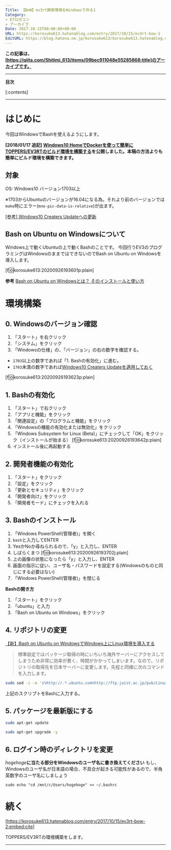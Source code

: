 ```yaml
---
Title: 【BoW】ev3rt開発環境をWindowsで作る1
Category:
- ETロボコン
- アーカイブ
Date: 2017-10-15T00:00:00+09:00
URL: https://korosuke613.hatenablog.com/entry/2017/10/15/ev3rt-bow-1
EditURL: https://blog.hatena.ne.jp/korosuke613/korosuke613.hatenablog.com/atom/entry/26006613632790783
---
```


<!-- ここに導入を書く -->
**この記事は、[https://qiita.com/Shitimi_613/items/09bec911048e55285868:title]のアーカイブです。**

<!--  カスタムURLは`YYYY/MM/DD/name`の形式にする -->
<!-- 続きを読むのやつ -->
<!-- more -->

---

**目次**

[:contents]

---

# はじめに

今回はWindowsでBashを使えるようにします。

**[2018/01/17 追記]
[Windows10 HomeでDockerを使って簡単にTOPPERS/EV3RTのビルド環境を構築する](https://qiita.com/Shitimi_613/items/35b3a30ba55ee6f8e01d)を公開しました。本稿の方法よりも簡単にビルド環境を構築できます。**

## 対象
OS: Windows10 バージョン1703以上

※1703からUbuntuのバージョンが16.04になる為。それより前のバージョンでは`make`時にエラー(`mno-pic-data-is-relative`)が出ます。

[[参考] Windows10 Creaters Updateへの更新](https://support.microsoft.com/ja-jp/help/4028685/windows-get-the-windows-10-creators-update)

## Bash on Ubuntu on Windowsについて
Windows上で動くUbuntuの上で動くBashのことです。
今回行うEV3のプログラミングはWindowsのままではできないのでBash on Ubuntu on Windowsを導入します。

[f:id:korosuke613:20200926193601p:plain]

**参考**
[Bash on Ubuntu on Windowsとは？ そのインストールと使い方](http://www.buildinsider.net/enterprise/bashonwindows/01)


# 環境構築

## 0. Windowsのバージョン確認
1. 「スタート」を右クリック
2. 「システム」をクリック
3. 「Windowsの仕様」の、「バージョン」の右の数字を確認する。

* `1703`以上の数字であれば「1. Bashの有効化」に進む。
* `1703`未満の数字であれば[Windows10 Creaters Updateを適用しておく](https://support.microsoft.com/ja-jp/help/4028685/windows-get-the-windows-10-creators-update)

[f:id:korosuke613:20200926193623p:plain]


## 1. Bashの有効化
1. 「スタート」で右クリック
2. 「アプリと機能」をクリック
3. 「関連設定」の「プログラムと機能」をクリック
4. 「Windowsの機能の有効化または無効化」をクリック
5. 「Windows Subsystem for Linux (Beta)」にチェックして「OK」をクリック（インストールが始まる）
[f:id:korosuke613:20200926193642p:plain]
6. インストール後に再起動する

## 2. 開発者機能の有効化
1. 「スタート」をクリック
2. 「設定」をクリック
3. 「更新とセキュリティ」をクリック
4. 「開発者向け」をクリック
5. 「開発者モード」にチェックを入れる

## 3. Bashのインストール
1. 「Windows PowerShell(管理者)」を開く
2. `bash`と入力してENTER
3. YesかNoか尋ねられるので、「y」と入力し、ENTER
4. しばらくまつ
[f:id:korosuke613:20200926193702j:plain]
5. 上の画像の状態になったら「y」と入力し、ENTER
6. 画面の指示に従い、ユーザ名・パスワードを設定する(Windowsのものと同じにする必要はない)
7. 「Windows PowerShell(管理者)」を閉じる

**Bashの開き方**

1. 「スタート」をクリック
2. 「ubuntu」と入力
3. 「Bash on Ubuntu on Windows」をクリック

## 4. リポジトリの変更

[【新】Bash on Ubuntu on WindowsでWindows上にLinux環境を導入する](http://ikesan009.sakura.ne.jp/2017/07/11/【新】bash-on-ubuntu-on-windowsでwindows上にlinux環境を導入する/)
> 標準設定ではパッケージ取得の時にいちいち海外サーバーにアクセスしてしまうため非常に効率が悪く、時間がかかってしまいます。なので、リポジトリの取得先を日本サーバーに変更します。先程と同様に次のコマンドを入力します。

```bash
sudo sed -i -e 's%http://.*.ubuntu.com%http://ftp.jaist.ac.jp/pub/Linux%g' /etc/apt/sources.list
```

上記のスクリプトをBashに入力する。

## 5. パッケージを最新版にする

```bash
sudo apt-get update
```

```bash
sudo apt-get upgrade -y
```

## 6. ログイン時のディレクトリを変更
*hogehoge***に当たる部分をWindowsのユーザ名に書き換えてください**
もし、Windowsのユーザ名が日本語の場合、不具合が起きる可能性があるので、半角英数字のユーザ名にしましょう

```bash:ユーザ名がhogehogeの場合
sudo echo "cd /mnt/c/Users/hogehoge" >> ~/.bashrc
```

# 続く

[https://korosuke613.hatenablog.com/entry/2017/10/15/ev3rt-bow-2:embed:cite]

TOPPERS/EV3RTの環境構築をします。


<!-- 記事終わり線 -->
---

<!-- ここに脚注が来る -->
